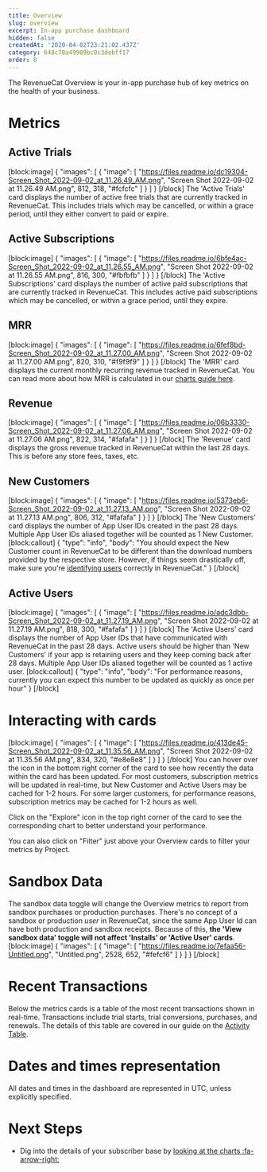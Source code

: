```yaml
---
title: Overview
slug: overview
excerpt: In-app purchase dashboard
hidden: false
createdAt: '2020-04-02T23:21:02.437Z'
category: 648c78a49909bc0c3debff17
order: 0
---
```

The RevenueCat Overview is your in-app purchase hub of key metrics on the health of your business. 

# Metrics

## Active Trials
[block:image]
{
  "images": [
    {
      "image": [
        "https://files.readme.io/dc19304-Screen_Shot_2022-09-02_at_11.26.49_AM.png",
        "Screen Shot 2022-09-02 at 11.26.49 AM.png",
        812,
        318,
        "#fcfcfc"
      ]
    }
  ]
}
[/block]
The 'Active Trials' card displays the number of active free trials that are currently tracked in RevenueCat. This includes trials which may be cancelled, or within a grace period, until they either convert to paid or expire.

## Active Subscriptions
[block:image]
{
  "images": [
    {
      "image": [
        "https://files.readme.io/6bfe4ac-Screen_Shot_2022-09-02_at_11.26.55_AM.png",
        "Screen Shot 2022-09-02 at 11.26.55 AM.png",
        816,
        300,
        "#fbfbfb"
      ]
    }
  ]
}
[/block]
The 'Active Subscriptions' card displays the number of active paid subscriptions that are currently tracked in RevenueCat. This includes active paid subscriptions which may be cancelled, or within a grace period, until they expire.

## MRR
[block:image]
{
  "images": [
    {
      "image": [
        "https://files.readme.io/6fef8bd-Screen_Shot_2022-09-02_at_11.27.00_AM.png",
        "Screen Shot 2022-09-02 at 11.27.00 AM.png",
        820,
        310,
        "#f9f9f9"
      ]
    }
  ]
}
[/block]
The 'MRR' card displays the current monthly recurring revenue tracked in RevenueCat. You can read more about how MRR is calculated in our [charts guide here](doc:monthly-recurring-revenue-mrr-chart).

## Revenue
[block:image]
{
  "images": [
    {
      "image": [
        "https://files.readme.io/06b3330-Screen_Shot_2022-09-02_at_11.27.06_AM.png",
        "Screen Shot 2022-09-02 at 11.27.06 AM.png",
        822,
        314,
        "#fafafa"
      ]
    }
  ]
}
[/block]
The 'Revenue' card displays the gross revenue tracked in RevenueCat within the last 28 days. This is before any store fees, taxes, etc.

## New Customers
[block:image]
{
  "images": [
    {
      "image": [
        "https://files.readme.io/5373eb6-Screen_Shot_2022-09-02_at_11.27.13_AM.png",
        "Screen Shot 2022-09-02 at 11.27.13 AM.png",
        806,
        312,
        "#fafafa"
      ]
    }
  ]
}
[/block]
The 'New Customers' card displays the number of App User IDs created in the past 28 days. Multiple App User IDs aliased together will be counted as 1 New Customer.
[block:callout]
{
  "type": "info",
  "body": "You should expect the New Customer count in RevenueCat to be different than the download numbers provided by the respective store. However, if things seem drastically off, make sure you're [identifying users](doc:user-ids) correctly in RevenueCat."
}
[/block]
## Active Users
[block:image]
{
  "images": [
    {
      "image": [
        "https://files.readme.io/adc3dbb-Screen_Shot_2022-09-02_at_11.27.19_AM.png",
        "Screen Shot 2022-09-02 at 11.27.19 AM.png",
        818,
        300,
        "#fafafa"
      ]
    }
  ]
}
[/block]
The 'Active Users' card displays the number of App User IDs that have communicated with RevenueCat in the past 28 days. Active users should be higher than 'New Customers' if your app is retaining users and they keep coming back after 28 days. Multiple App User IDs aliased together will be counted as 1 active user.
[block:callout]
{
  "type": "info",
  "body": "For performance reasons, currently you can expect this number to be updated as quickly as once per hour"
}
[/block]
# Interacting with cards
[block:image]
{
  "images": [
    {
      "image": [
        "https://files.readme.io/413de45-Screen_Shot_2022-09-02_at_11.35.56_AM.png",
        "Screen Shot 2022-09-02 at 11.35.56 AM.png",
        834,
        320,
        "#e8e8e8"
      ]
    }
  ]
}
[/block]
You can hover over the icon in the bottom right corner of the card to see how recently the data within the card has been updated. For most customers, subscription metrics will be updated in real-time, but New Customer and Active Users may be cached for 1-2 hours. For some larger customers, for performance reasons, subscription metrics may be cached for 1-2 hours as well.

Click on the "Explore" icon in the top right corner of the card to see the corresponding chart to better understand your performance.

You can also click on "Filter" just above your Overview cards to filter your metrics by Project.

# Sandbox Data

The sandbox data toggle will change the Overview metrics to report from sandbox purchases or production purchases. There's no concept of a sandbox or production *user* in RevenueCat, since the same App User Id can have both production and sandbox receipts. Because of this, **the 'View sandbox data' toggle will not affect 'Installs' or 'Active User' cards**. 
[block:image]
{
  "images": [
    {
      "image": [
        "https://files.readme.io/7efaa56-Untitled.png",
        "Untitled.png",
        2528,
        652,
        "#fefcf6"
      ]
    }
  ]
}
[/block]
# Recent Transactions

Below the metrics cards is a table of the most recent transactions shown in real-time. Transactions include trial starts, trial conversions, purchases, and renewals. The details of this table are covered in our guide on the [Activity Table](doc:activity).

# Dates and times representation

All dates and times in the dashboard are represented in UTC, unless explicitly specified.

# Next Steps

* Dig into the details of your subscriber base by [looking at the charts :fa-arrow-right:](doc:charts)